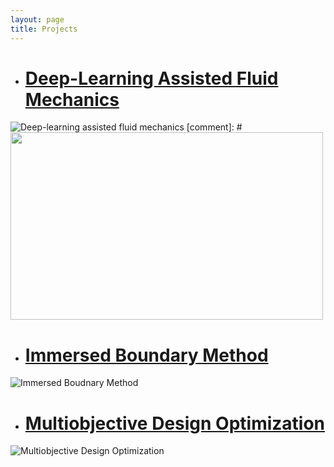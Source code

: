 ```yaml
---
layout: page
title: Projects
---
```


* # <span style="color:blue">[Deep-Learning Assisted Fluid Mechanics](Sub_projects/p_deep_learning.md) </span>

![Deep-learning assisted fluid mechanics](https://user-images.githubusercontent.com/34644464/221943040-3d4d157e-c065-4830-bbca-3adecb30f9a2.png)
[comment]: # <img src="https://user-images.githubusercontent.com/34644464/221943040-3d4d157e-c065-4830-bbca-3adecb30f9a2.png" width="500" height="300"> 

* # <span style="color:blue">[Immersed Boundary Method](Sub_projects/p_immersed_boundary.md) </span>

![Immersed Boudnary Method](https://user-images.githubusercontent.com/34644464/221931342-03a1ca28-8e8f-4b9f-b0ce-3d7afe8deb33.jpg "A moving body simulation is performed using a fixed Cartesian non-conformal grid. This is unlike the traditional body-fitted methods wherein the computational mesh conforms to the shape of the body via remeshing. The approach utilises a sharp-interface immersed boundary method")

* # <span style="color:blue">[Multiobjective Design Optimization](Sub_projects/p_Multiobjective_design_opt.md)</span>

![Multiobjective Design Optimization](https://user-images.githubusercontent.com/34644464/221941371-42842284-3a87-4abc-b823-212dcbafb916.png)
